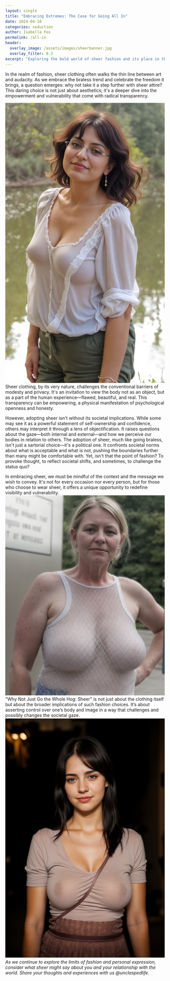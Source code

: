 ```yaml
---
layout: single
title: "Embracing Extremes: The Case for Going All In"
date: 2024-04-18
categories: seduction
author: Isabella Fox
permalink: /all-in
header:
  overlay_image: /assets/images/sheerbanner.jpg
  overlay_filter: 0.3
excerpt: "Exploring the bold world of sheer fashion and its place in the discourse of empowerment and seduction."
---
```


In the realm of fashion, sheer clothing often walks the thin line between art and audacity. As we embrace the braless trend and celebrate the freedom it brings, a question emerges: why not take it a step further with sheer attire? This daring choice is not just about aesthetics; it's a deeper dive into the empowerment and vulnerability that come with radical transparency.

<!-- Image description: A sophisticated display of sheer fashion, illustrating its elegance and boundary-pushing nature. -->
![Impact of Sheer](/assets/images/sheer-2.jpeg)
Sheer clothing, by its very nature, challenges the conventional barriers of modesty and privacy. It's an invitation to view the body not as an object, but as a part of the human experience—flawed, beautiful, and real. This transparency can be empowering, a physical manifestation of psychological openness and honesty.

However, adopting sheer isn't without its societal implications. While some may see it as a powerful statement of self-ownership and confidence, others may interpret it through a lens of objectification. It raises questions about the gaze—both internal and external—and how we perceive our bodies in relation to others.
The adoption of sheer, much like going braless, isn't just a sartorial choice—it's a political one. It confronts societal norms about what is acceptable and what is not, pushing the boundaries further than many might be comfortable with. Yet, isn't that the point of fashion? To provoke thought, to reflect societal shifts, and sometimes, to challenge the status quo?

In embracing sheer, we must be mindful of the context and the message we wish to convey. It's not for every occasion nor every person, but for those who choose to wear sheer, it offers a unique opportunity to redefine visibility and vulnerability.
![Impact of Sheer](/assets/images/sheer-4.jpeg)
"Why Not Just Go the Whole Hog: Sheer" is not just about the clothing itself but about the broader implications of such fashion choices. It’s about asserting control over one’s body and image in a way that challenges and possibly changes the societal gaze.
![Impact of Sheer](/assets/images/sheer-11.jpeg)
*As we continue to explore the limits of fashion and personal expression, consider what sheer might say about you and your relationship with the world. Share your thoughts and experiences with us @unclaspedlife.*
